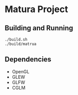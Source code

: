 # Matura Project

## Building and Running

```
./build.sh
./build/matrua
```

## Dependencies

- OpenGL
- GLEW
- GLFW
- CGLM
